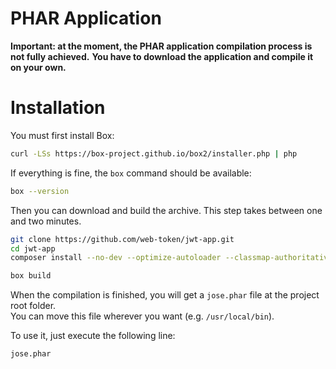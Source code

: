 PHAR Application
================

**Important: at the moment, the PHAR application compilation process is not fully achieved.**
**You have to download the application and compile it on your own.**

# Installation

You must first install Box:

```sh
curl -LSs https://box-project.github.io/box2/installer.php | php
```

If everything is fine, the `box` command should be available:

```sh
box --version
```

Then you can download and build the archive. This step takes  between one and two minutes.

```sh
git clone https://github.com/web-token/jwt-app.git
cd jwt-app
composer install --no-dev --optimize-autoloader --classmap-authoritative

box build
```

When the compilation is finished, you will get a `jose.phar` file at the project root folder.  
You can move this file wherever you want (e.g. `/usr/local/bin`).

To use it, just execute the following line:

```sh
jose.phar
```
